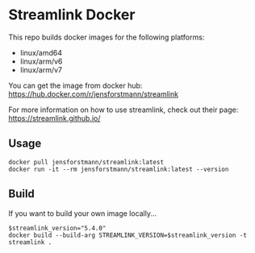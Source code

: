 # Streamlink Docker

This repo builds docker images for the following platforms:

- linux/amd64
- linux/arm/v6
- linux/arm/v7

You can get the image from docker hub: https://hub.docker.com/r/jensforstmann/streamlink

For more information on how to use streamlink, check out their page: https://streamlink.github.io/


## Usage

```
docker pull jensforstmann/streamlink:latest
docker run -it --rm jensforstmann/streamlink:latest --version
```


## Build

If you want to build your own image locally...

```
$streamlink_version="5.4.0"
docker build --build-arg STREAMLINK_VERSION=$streamlink_version -t streamlink .
```

